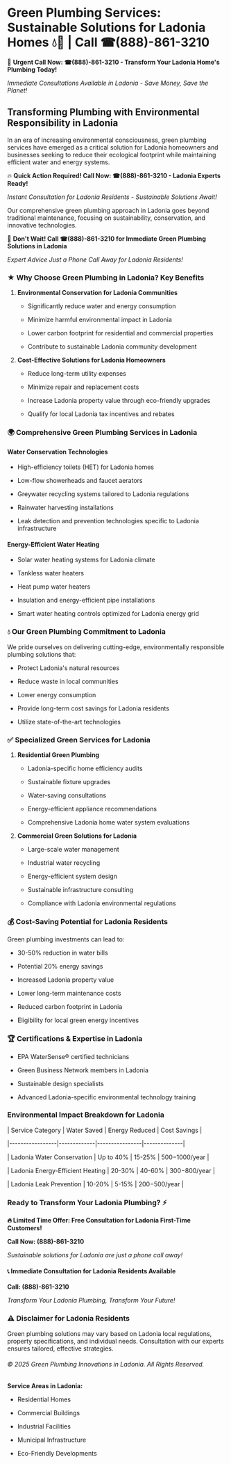 # Green Plumbing Services: Sustainable Solutions for Ladonia Homes 💧🌿 | Call ☎(888)-861-3210

🚨 **Urgent Call Now: ☎(888)-861-3210 - Transform Your Ladonia Home's Plumbing Today!**
*Immediate Consultations Available in Ladonia - Save Money, Save the Planet!*

## Transforming Plumbing with Environmental Responsibility in Ladonia

In an era of increasing environmental consciousness, green plumbing services have emerged as a critical solution for Ladonia homeowners and businesses seeking to reduce their ecological footprint while maintaining efficient water and energy systems. 

🔥 **Quick Action Required! Call Now: ☎(888)-861-3210 - Ladonia Experts Ready!**
*Instant Consultation for Ladonia Residents - Sustainable Solutions Await!*

Our comprehensive green plumbing approach in Ladonia goes beyond traditional maintenance, focusing on sustainability, conservation, and innovative technologies.

🚨 **Don't Wait! Call ☎(888)-861-3210 for Immediate Green Plumbing Solutions in Ladonia**
*Expert Advice Just a Phone Call Away for Ladonia Residents!*

### ★ Why Choose Green Plumbing in Ladonia? Key Benefits

1. **Environmental Conservation for Ladonia Communities** 
   - Significantly reduce water and energy consumption
   - Minimize harmful environmental impact in Ladonia
   - Lower carbon footprint for residential and commercial properties
   - Contribute to sustainable Ladonia community development

2. **Cost-Effective Solutions for Ladonia Homeowners** 
   - Reduce long-term utility expenses
   - Minimize repair and replacement costs
   - Increase Ladonia property value through eco-friendly upgrades
   - Qualify for local Ladonia tax incentives and rebates

### 🌍 Comprehensive Green Plumbing Services in Ladonia

#### Water Conservation Technologies
- High-efficiency toilets (HET) for Ladonia homes
- Low-flow showerheads and faucet aerators
- Greywater recycling systems tailored to Ladonia regulations
- Rainwater harvesting installations
- Leak detection and prevention technologies specific to Ladonia infrastructure

#### Energy-Efficient Water Heating
- Solar water heating systems for Ladonia climate
- Tankless water heaters
- Heat pump water heaters
- Insulation and energy-efficient pipe installations
- Smart water heating controls optimized for Ladonia energy grid

### 💧 Our Green Plumbing Commitment to Ladonia

We pride ourselves on delivering cutting-edge, environmentally responsible plumbing solutions that:
- Protect Ladonia's natural resources
- Reduce waste in local communities
- Lower energy consumption
- Provide long-term cost savings for Ladonia residents
- Utilize state-of-the-art technologies

### ✅ Specialized Green Services for Ladonia

1. **Residential Green Plumbing**
   - Ladonia-specific home efficiency audits
   - Sustainable fixture upgrades
   - Water-saving consultations
   - Energy-efficient appliance recommendations
   - Comprehensive Ladonia home water system evaluations

2. **Commercial Green Solutions for Ladonia**
   - Large-scale water management
   - Industrial water recycling
   - Energy-efficient system design
   - Sustainable infrastructure consulting
   - Compliance with Ladonia environmental regulations

### 💰 Cost-Saving Potential for Ladonia Residents

Green plumbing investments can lead to:
- 30-50% reduction in water bills
- Potential 20% energy savings
- Increased Ladonia property value
- Lower long-term maintenance costs
- Reduced carbon footprint in Ladonia
- Eligibility for local green energy incentives

### 🏆 Certifications & Expertise in Ladonia

- EPA WaterSense® certified technicians
- Green Business Network members in Ladonia
- Sustainable design specialists
- Advanced Ladonia-specific environmental technology training

### Environmental Impact Breakdown for Ladonia

| Service Category | Water Saved | Energy Reduced | Cost Savings |
|-----------------|-------------|----------------|--------------|
| Ladonia Water Conservation | Up to 40% | 15-25% | $500-$1000/year |
| Ladonia Energy-Efficient Heating | 20-30% | 40-60% | $300-$800/year |
| Ladonia Leak Prevention | 10-20% | 5-15% | $200-$500/year |

### Ready to Transform Your Ladonia Plumbing? ⚡

**🔥 Limited Time Offer: Free Consultation for Ladonia First-Time Customers!**

**Call Now: (888)-861-3210**
*Sustainable solutions for Ladonia are just a phone call away!*

#### 📞 Immediate Consultation for Ladonia Residents Available

**Call: (888)-861-3210**
*Transform Your Ladonia Plumbing, Transform Your Future!*

### ⚠️ Disclaimer for Ladonia Residents

Green plumbing solutions may vary based on Ladonia local regulations, property specifications, and individual needs. Consultation with our experts ensures tailored, effective strategies.

###### © 2025 Green Plumbing Innovations in Ladonia. All Rights Reserved.

**Service Areas in Ladonia:** 
- Residential Homes
- Commercial Buildings
- Industrial Facilities
- Municipal Infrastructure
- Eco-Friendly Developments